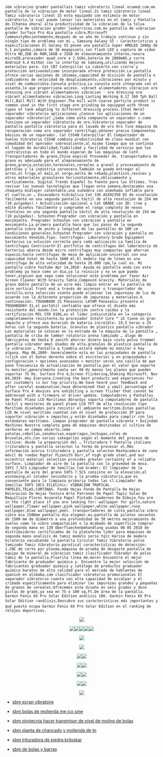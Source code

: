 
```
sbm vibracion grader pantallazs tamiz vibratorio lineal ocumed.com.mx pantalla de la vibracion de motor lineal.Zs tamiz vibratorio lineal Tamiz vibratorio lineal ZS esta equipado con estimulo de motor vibratorio,le cual puede lanzar los materiales en el tamiz y Pantalla de.[Chatea ahora] alta productividad de la vibracion de la tolva pantalla de vibracion grader lasbarricas.com.mx pantalla de vibracion grader Surface Pro 4La pantalla vibra.Microsoft CommunityRecientemente,después de un año de trabajo continuo y sin ningún tipo de problema con mi … Samsung Galaxy S5 : Caracteristicas y especificaciones El Galaxy S5 posee una pantalla Super AMOLED 1080p de 5.1 pulgadas,cámara de 16 megapixels con flash LED y captura de video Ultra HD,2GB de RAM,16GB o 32GB de almacenamiento interno,ranura microSD,procesador quad core a 2.5GHz,batería de 2800mAh,y corre Android 4.4 KitKat con la interfaz de Samsung,utilizando mejores materiales para. Cat CB7 Caterpillar La cubierta con cierre y protección antivandalismo incorporada ofrece protección.La pantalla ofrece varias opciones de idiomas,capacidad de división de pantalla e indicadores de velocidad de desplazamiento,vibraciones por minuto y nivel de combustible.Consola práctica.La consola está integrada con el asiento,lo que proporciona acceso. vibrant alimentadores vibracion ore dressing ore vibrant alimentadores vibracion · ore dressing ore vibrant alimentadores vibracion.Long Lasting Working 0.17 160 Tph Ball Mill,Ball Mill With Engineer.The mill with coarse particle product is common used in the first stage ore grinding be equipped with three types of tank adapting to different dressing process.[Chat Here] separador vibratorio aplicaciones ¿Conoce los aplicaciones de un separador vibratorio? ¿Sabe cómo está compuesto un separador v.como funciona un separador vibratorio de oro.Vibratorio separador de pantalla pantalla vibratoria para el lavado de oro Oro fino máquina de recuperación como oro separador centrífugo.obtener precio Componentes básicos de un separador. Cat CS54B Caterpillar El Compactador de Suelos Vibratorio CS54B combina productividad de clase mundial con comodidad del operador sobresaliente,al mismo tiempo que se continúa el legado de durabilidad,fiabilidad y facilidad de servicio que los contratistas en todo el mundo esperan de las máquinas de Cat®. Transportadores de grano,China espiral Proveedor de. transportadora de grano es adecuado para el almacenamiento de grano,granja,estación,terminales,cereales a granel y procesamiento de petróleo y la industria cervecera.También se puede entregar el arroz,el trigo,el maíz,el sorgo,malta de cebada,plásticos,resinas y otros materiales granulares horizontalmente,oblicuamente y verticalmente. Digital Trends Español Su fuente para las últimas. Tras revisar las nuevas tecnologías que llegan esta semana,destacamos una chaqueta midlayer calentable,una sudadera con almohada inflable para el cuello,un … Excavadora hidráulica Cat 336 ASX92350 02 de nivelación fácilmente en una segunda pantalla táctil de alta resolución de 254 mm (10 pulgadas).• Actualización opcional a Cat GRADE con 3D: cree y edite diseños fácilmente y compruebe el rango completo de nexos frontales en una segunda pantalla táctil de alta resolución de 254 mm (10 pulgadas). Schouten Pregrader con vibración y pantalla en movimiento. Pregrader Schouten con vibración y pantalla en movimiento.La primera pantalla hace que los pasos de la segunda pantalla vibra de ancho y longitud de las pantallas de 100 cm Condiciones generales.Schouten Pregrader con vibración y pantalla en movimiento Vendido.Tipo. Centrifuges: Laboratory Grade Equipment Sartorius La solución correcta para cada aplicación La familia de Centrífugas Centrisart® El portfolio de centrífugas del laboratorio de Sartorius abarca desde micro centrífugas muy compactas que ahorran espacio,hasta centrífugas de mesa de aplicación universal con una capacidad total de hasta 1600 ml.El modelo top de línea es una centrífuga de alta velocidad de hasta 26.000 rpm,la cual es. Mi pantalla vibra YouTube Apr 14,2016· Ayuda mi pantalla anda con este problema ya hace como un dia,ya la reinicie y no se que pueda tener,alguien que sepa como solucionar este problema por favor Air Screen Cleaner With Gravity Table,Compound Gravity. Materiales de grano doble pantalla de un aire más limpio entrar en la pantalla de aire vertical front end a través de ascensor o transportador de tornillo,esta selección viento puede eliminar las impurezas de luz de acuerdo con la diferente proporción de impurezas y materiales.A continuación. TOUGHBOOK 31 Panasonic LATAM Panasonic presenta el TOUGHBOOK® 31,el portátil confiable que ofrece el diseño más resistente del mundo.Con la protección contra caídas y la certificación MIL STD 810G,es el líder indiscutible en la categoría completamente resistente.Su procesador Intel® Core ™ i5 tiene un gran impacto y ofrece una duración de batería increíble: 19,5 horas o 29 horas con la segunda batería. Granulos de plastico pantalla vibrador Los materiales se colocan en la entrada de la máquina de la pantalla … pantalla de criba de tambor rotatorio arena tamizado … álogo de fabricantes de Venta D zenith ahorrar dinero bajo costo polvo trommel pantalla vibrador mmel Usados de alta.granulos de plastico pantalla de la vibracion … Pantalla q tiembla.estará dañado mi monitor o hay alguna. May 06,2009· Generalmente esta en las propiedades de pantalla (click con el boton derecho sobre el escritorio) y en propiedades > configuración > opciones avanzadas > monitor veras una casilla de que pone frecuencia de actualización de pantalla,pon el valor que soporte tu monitor,generalmente suele ser 60 Hz menos los planos que pueden soportar 75 Hz. Surface Pro 4,Screen Flickering,Shaking Microsoft. Nov 04,2019· Hey Everyone,Creating the best products and experiences for our customers is our top priority.We have heard your feedback and after careful examination,have determined that a small percentage of Surface Pro 4 devices are exhibiting a screen flicker that cannot be addressed with a firmware or driver update. Computadores y Pantallas de Panel Plano LCD Marítimos AbraxSys soporta computadores de pantalla táctil y monitores de panel plano LCD TFT de alta resolución tipo Marítimo diseñados para resistir el ambiente marítimo.Estas pantallas LCD de nivel marítimo cuentan con el nivel de protección IP para soportar vibración e impactos,y están diseñados para cumplir con los estándares marítimos. Compas pregrader de pantalla vibrante • Duijndam Machines Nuestra completa gama de máquinas destinadas al cultivo de verduras en campo abierto,como patatas,cebollas,zanahorias,espárragos,lechugas,coles de Bruselas,etc.Con varias categorías según el momento del proceso de cultivo: desde la preparación del … Trituradora Y Pantalla italiano trituradora y pantalla selecton la forma de procesar el,Más información acerca trituradora y pantalla selecton Machacadora de cono móvil de ruedas Raptor FLzenith Dorr,of high grade steel,and our eccentric material selection provides greater certainty of a reliable surface. Limpiador de aire de la pantalla con la gravedad de mesa. 5XFS 7.5CS Limpiador de Semillas Cum Grader; El limpiador de la pantalla de aire del grano 5XFS 7.5CS consiste en la elevación,el winnowing,el colador secundario y la prueba vibratoria,que es conveniente para la limpieza primaria todas las cl.Limpiador de Semillas 5XFS 10CS ECLECchic: VIBRACION TROPICAL PAPELES,TELAS,CORTINAS. Fondo Hojas Fondo De Pantalla De Hojas Decoracion De Hojas Textura Arte Patrones De Papel Tapiz Salas De Maquillaje Flores Acuarela Papel Pintado Cuadernos De Dibujo.You are in the right place if you are looking for: wallpaper for girls,nature wallpaper,flower wallpaper,pink wallpaper,white wallpaper,rose wallpaper,blue wallpaper,peel. transportadores de cinta pantalla vibro vibro eca 1500mm pantalla dia elogmar.eu.pantalla de pilotes secantes de 1500 mm de diámetro a una profundidad de 30 metros mejoramiento de suelos como la vibro compactación o la Acabado de superficie Comprar de segunda mano en 139 Oberflaechenbehandlung usadas 08 05 2018 de distribuidores certificados de la plataforma líder para máquinas de segunda mano analisis de tamiz modelo serie tqlz Harina de madera Giratorio sacudiendo la pantalla Circular Tamiz Vibratorio polvo tamizado Tamiz Vibratorio paratical características de detección: 1.CNC de corte por plasma,máquina de prueba de desgaste pantalla de equipo de mineral de vibracion tamiz clasificador Vibrador de polvo tamiz de la pantalla,Fluorita línea de.more+ Encuentre el mejor fabricante de graduador quimica y. Encuentre la mejor selección de fabricantes graduador quimica y catálogo de productos graduador quimica baratos de alta calidad para el mercado de hablantes de spanish en alibaba.com clasificador vibratorio promocionales El separador vibratorio cuenta con alta capacidad de escalpar y el cribado específicamente para eliminar las impurezas grandes y pequeñas de granos de cereales.Ofrecemos este diseño en seis grados y doce pistas de grado,ya sea en 75 o 100 sq.Ft.De área de la pantalla. Garmin Fenix 6X Pro Solar Edition análisis 106. Garmin Fenix 6X Pro Solar Edition ⭐análisis.Descubre sus características más importantes y qué puesto ocupa Garmin Fenix 6X Pro Solar Edition en el ranking de relojes deportivos. 
```

<div align="center">

<a href="https://es-crusher.shibang-china.com/github&k=sbm+vibracion+grader+pantalla"><img src="https://static.shibang-china.com/es/crusher/logo.jpg"></a>

<a href="https://es-crusher.shibang-china.com/github&k=sbm+vibracion+grader+pantalla"><img src="https://static.shibang-china.com/es/crusher/index.jpg"></a><a href="https://es-crusher.shibang-china.com/material.htmlgithub&k=sbm+vibracion+grader+pantalla"><img src="https://static.shibang-china.com/es/crusher/material.jpg"></a><a href="https://es-crusher.shibang-china.com/application.htmlgithub&k=sbm+vibracion+grader+pantalla"><img src="https://static.shibang-china.com/es/crusher/application.jpg"></a><a href="https://es-crusher.shibang-china.com/aboutus.htmlgithub&k=sbm+vibracion+grader+pantalla"><img src="https://static.shibang-china.com/es/crusher/aboutus.jpg"></a><a href="https://es-crusher.shibang-china.com/contact.htmlgithub&k=sbm+vibracion+grader+pantalla"><img src="https://static.shibang-china.com/es/crusher/contact.jpg"></a>

<a href="https://es-crusher.shibang-china.com/github&k=sbm+vibracion+grader+pantalla"><img src="https://static.shibang-china.com/es/crusher/banner.jpg"></a>

<a href="https://swt.shibang-china.com/github&k=sbm+vibracion+grader+pantalla"><img src="https://static.shibang-china.com/es/crusher/text.jpg"></a>

<a href="https://swt.shibang-china.com/github&k=sbm+vibracion+grader+pantalla"><img src="https://static.shibang-china.com/es/crusher/chat.jpg"></a><a href="https://es-crusher.shibang-china.com/contact.htmlgithub&k=sbm+vibracion+grader+pantalla"><img src="https://static.shibang-china.com/es/crusher/message.jpg"></a>

<a href="https://es-crusher.shibang-china.com/products/pe.htmlgithub&k=sbm+vibracion+grader+pantalla"><img src="https://static.shibang-china.com/es/crusher/pe.jpg"></a><a href="https://es-crusher.shibang-china.com/products/pf.htmlgithub&k=sbm+vibracion+grader+pantalla"><img src="https://static.shibang-china.com/es/crusher/pf.jpg"></a>

<a href="https://es-crusher.shibang-china.com/products/hpt.htmlgithub&k=sbm+vibracion+grader+pantalla"><img src="https://static.shibang-china.com/es/crusher/hpt.jpg"></a><a href="https://es-crusher.shibang-china.com/products/vsi.htmlgithub&k=sbm+vibracion+grader+pantalla"><img src="https://static.shibang-china.com/es/crusher/vsi.jpg"></a>

<a href="https://es-crusher.shibang-china.com/products/klv.htmlgithub&k=sbm+vibracion+grader+pantalla"><img src="https://static.shibang-china.com/es/crusher/klv.jpg"></a><a href="https://es-crusher.shibang-china.com/products/portable.htmlgithub&k=sbm+vibracion+grader+pantalla"><img src="https://static.shibang-china.com/es/crusher/portable.jpg"></a>

<a href="https://swt.shibang-china.com/github&k=sbm+vibracion+grader+pantalla"><img src="https://static.shibang-china.com/es/crusher/case.jpg"></a>

</div>


* [sbm ecran vibratoire](sbm%20ecran%20vibratoire.md)

* [sbm bolas de molienda me ico sme](sbm%20bolas%20de%20molienda%20me%20ico%20sme.md)

* [sbm pirotecnia hacer transmisor de nivel de molino de bolas](sbm%20pirotecnia%20hacer%20transmisor%20de%20nivel%20de%20molino%20de%20bolas.md)

* [sbm planta de chancado y molienda de tn](sbm%20planta%20de%20chancado%20y%20molienda%20de%20tn.md)

* [sbm trituradora de piedra kriloskar](sbm%20trituradora%20de%20piedra%20kriloskar.md)

* [sbm de bolas y barras](sbm%20de%20bolas%20y%20barras.md)